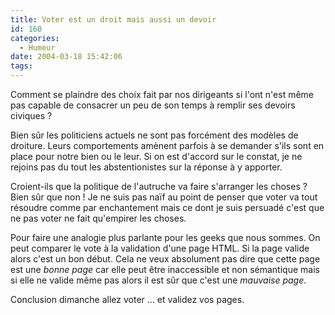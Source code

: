 ```yaml
---
title: Voter est un droit mais aussi un devoir
id: 160
categories:
  - Humeur
date: 2004-03-18 15:42:06
tags:
---
```


Comment se plaindre des choix fait par nos dirigeants si l'ont n'est même pas capable de consacrer un peu de son temps à remplir ses devoirs civiques ?

Bien sûr les politiciens actuels ne sont pas forcément des modèles de droiture. Leurs comportements amènent parfois à se demander s'ils sont en place pour notre bien ou le leur. Si on est d'accord sur le constat, je ne rejoins pas du tout les abstentionistes sur la réponse à y apporter.

Croient-ils que la politique de l'autruche va faire s'arranger les choses ? Bien sûr que non ! Je ne suis pas naïf au point de penser que voter va tout résoudre comme par enchantement mais ce dont je suis persuadé c'est que ne pas voter ne fait qu'empirer les choses.

Pour faire une analogie plus parlante pour les geeks que nous sommes. On peut comparer le vote à la validation d'une page HTML. Si la page valide alors c'est un bon début. Cela ne veux absolument pas dire que cette page est une _bonne page_ car elle peut être inaccessible et non sémantique mais si elle ne valide même pas alors il est sûr que c'est une _mauvaise page_.

Conclusion dimanche allez voter … et validez vos pages.